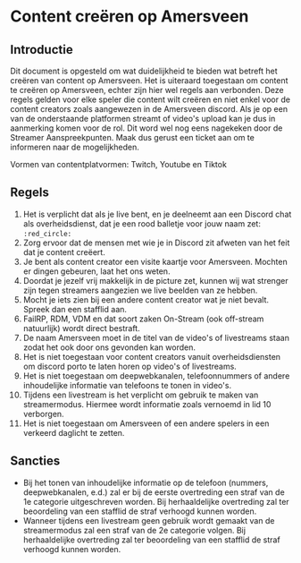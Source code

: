 # Content creëren op Amersveen

## Introductie

Dit document is opgesteld om wat duidelijkheid te bieden wat betreft het creëren van content op Amersveen. Het is uiteraard toegestaan om content te creëren op Amersveen, echter zijn hier wel regels aan verbonden. Deze regels gelden voor elke speler die content wilt creëren en niet enkel voor de content creators zoals aangewezen in de Amersveen discord. Als je op een van de onderstaande platformen streamt of video's upload kan je dus in aanmerking komen voor de rol. Dit word wel nog eens nagekeken door de Streamer Aanspreekpunten. Maak dus gerust een ticket aan om te informeren naar de mogelijkheden.

Vormen van contentplatvormen:
Twitch, Youtube en Tiktok

## Regels

1. Het is verplicht dat als je live bent, en je deelneemt aan een Discord chat als overheidsdienst, dat je een rood balletje voor jouw naam zet: `:red_circle:`
2. Zorg ervoor dat de mensen met wie je in Discord zit afweten van het feit dat je content creëert.
3. Je bent als content creator een visite kaartje voor Amersveen. Mochten er dingen gebeuren, laat het ons weten.
4. Doordat je jezelf vrij makkelijk in de picture zet, kunnen wij wat strenger zijn tegen streamers aangezien we live beelden van ze hebben.
5. Mocht je iets zien bij een andere content creator wat je niet bevalt. Spreek dan een stafflid aan.
6. FailRP, RDM, VDM en dat soort zaken On-Stream (ook off-stream natuurlijk) wordt direct bestraft.
7. De naam Amersveen moet in de titel van de video's of livestreams staan zodat het ook door ons gevonden kan worden.
8. Het is niet toegestaan voor content creators vanuit overheidsdiensten om discord porto te laten horen op video's of livestreams.
9. Het is niet toegestaan om deepwebkanalen, telefoonnummers of andere inhoudelijke informatie van telefoons te tonen in video's.
10. Tijdens een livestream is het verplicht om gebruik te maken van streamermodus. Hiermee wordt informatie zoals vernoemd in lid 10 verborgen.  
11. Het is niet toegestaan om Amersveen of een andere spelers in een verkeerd daglicht te zetten.

## Sancties

* Bij het tonen van inhoudelijke informatie op de telefoon (nummers, deepwebkanalen, e.d.) zal er bij de eerste overtreding een straf van de 1e categorie uitgeschreven worden. Bij herhaaldelijke overtreding zal ter beoordeling van een stafflid de straf verhoogd kunnen worden.
* Wanneer tijdens een livestream geen gebruik wordt gemaakt van de streamermodus zal een straf van de 2e categorie volgen. Bij herhaaldelijke overtreding zal ter beoordeling van een stafflid de straf verhoogd kunnen worden.
